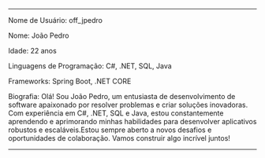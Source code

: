 
---

Nome de Usuário: off_jpedro

Nome: João Pedro

Idade: 22 anos

Linguagens de Programação: C#, .NET, SQL, Java

Frameworks: Spring Boot, .NET CORE

Biografia: Olá! Sou João Pedro, um entusiasta de desenvolvimento de software apaixonado por resolver problemas e criar soluções inovadoras. Com experiência em C#, .NET, SQL e Java, estou constantemente aprendendo e aprimorando minhas habilidades para desenvolver aplicativos robustos e escaláveis.Estou sempre aberto a novos desafios e oportunidades de colaboração. Vamos construir algo incrível juntos!

---

